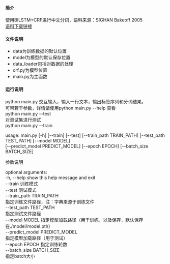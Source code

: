 #### 简介
使用BILSTM+CRF进行中文分词，语料来源：SIGHAN Bakeoff 2005  
[语料下载链接](http://sighan.cs.uchicago.edu/bakeoff2005/)
#### 文件说明
* data为训练数据的默认位置
* model为模型的默认保存位置
* data_loader包括对数据的处理
* crf.py为模型位置
* main.py为主函数
#### 运行说明
python main.py 
交互输入，输入一行文本，输出标签序列和分词结果。  
可带若干参数，详情请使用python main.py --help 查看  
python main.py --test  
对测试集进行测试  
python main.py --train  

usage: main.py [-h] [--train] [--test] [--train_path TRAIN_PATH] [--test_path TEST_PATH] [--model MODEL]  
               [--predict_model PREDICT_MODEL] [--epoch EPOCH] [--batch_size BATCH_SIZE]  

参数说明  
  
optional arguments:  
  -h, --help            show this help message and exit  
  --train               训练模式  
  --test                测试模式  
  --train_path TRAIN_PATH  
                        指定训练文件路径，注：字典来源于训练文件  
  --test_path TEST_PATH  
                        指定测试文件路径  
  --model MODEL         指定模型加载路径（用于训练，以及保存，默认保存在./model/model.pth）  
  --predict_model PREDICT_MODEL  
                        指定模型加载路径（用于测试）  
  --epoch EPOCH         指定训练轮数  
  --batch_size BATCH_SIZE  
                        指定batch大小  
